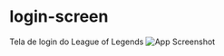 # login-screen
Tela de login do League of Legends
![App Screenshot](login-screen/images/screenshot.png)
